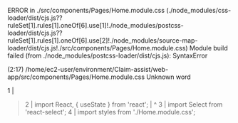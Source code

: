 ERROR in ./src/components/Pages/Home.module.css (./node_modules/css-loader/dist/cjs.js??ruleSet[1].rules[1].oneOf[6].use[1]!./node_modules/postcss-loader/dist/cjs.js??ruleSet[1].rules[1].oneOf[6].use[2]!./node_modules/source-map-loader/dist/cjs.js!./src/components/Pages/Home.module.css)
Module build failed (from ./node_modules/postcss-loader/dist/cjs.js):
SyntaxError

(2:17) /home/ec2-user/environment/Claim-assist/web-app/src/components/Pages/Home.module.css Unknown word

  1 | 
> 2 | import React, { useState } from 'react';
    |                 ^
  3 | import Select from 'react-select';
  4 | import styles from './Home.module.css';
